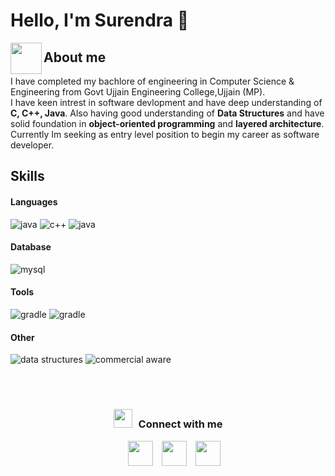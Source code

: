 # Hello, I'm Surendra 👋
<img align="left" src = "https://user-images.githubusercontent.com/63050133/156777293-72a6e681-2582-4a9d-ad92-09d1181d47c7.gif" width = 50px height=50px>
<h2 align="left" font-weight="bold">About me</h2>
 I have completed my bachlore of engineering in Computer Science & Engineering from Govt Ujjain Engineering College,Ujjain (MP).<br>
 I have keen intrest in software devlopment and have deep understanding of <b>C, C++, Java</b>. Also having good understanding of <b>Data Structures</b> and  have solid foundation in <b>object-oriented programming</b> and <b>layered architecture</b>.<br>
Currently Im seeking as entry level position to begin my career as software developer.
 
 <h2>Skills</h2>
  
   <h4> Languages </h4>
       <img src = "https://img.shields.io/badge/C-1572B6?style=for-the-badge&logo=java&logoColor=white" alt = "java">
       <img src = "https://img.shields.io/badge/C++-E34F26?style=for-the-badge&logo=css3&logoColor=white" alt = "c++">
       <img src = "https://img.shields.io/badge/JAVA-%23ED8B00.svg?style=for-the-badge&logo=java&logoColor=white" alt = "java">
       
   <h4> Database </h4>
       <img src = "https://img.shields.io/badge/MYSQL-%23404d59.svg?style=for-the-badge&logo=express&logoColor=%2361DAFB" alt = "mysql" />

   <h4> Tools </h4>
        <img src = "https://img.shields.io/badge/Gradle-%23FF9A00.svg?style=for-the-badge&logo=gradle%20photoshop&logoColor=white" alt = "gradle" />
	<img src = "https://img.shields.io/badge/Gradle-%E34F26.svg?style=for-the-badge&logo=gradle%20photoshop&logoColor=white" alt = "gradle" />

	 
   <h4> Other </h4>
       <img src = "https://img.shields.io/badge/DATA STRUCTURES-%2320232a.svg?style=for-the-badge&logo=adobe%20photoshop&logoColor=white" alt = "data structures" />
       <img src = "https://img.shields.io/badge/COMMERCIAL AWARE-%23404d59.svg?style=for-the-badge&logo=adobe%20photoshop&logoColor=white" alt = "commercial aware" />
   
	
  </br></br>

  
<h3 align="center" > 
	<img src="https://media.giphy.com/media/iY8CRBdQXODJSCERIr/giphy.gif" width="30"height="30" style="margin-right: 10px;">Connect with me</h3>

<p align="center">

 <div align="center"  class="icons-social" style="margin-left: 10px;">
        <a style="margin-left: 10px;"  target="_blank" href="https://www.linkedin.com/in/sgour/">
			<img src="https://img.icons8.com/doodle/40/000000/linkedin--v2.png" width="40" height="40"></a>
        <a style="margin-left: 10px;" target="_blank" href="https://github.com/surendra">
		<img src="https://cdn.iconscout.com/icon/free/png-256/web-earth-online-market-planet-search-secure-1-9563.png" width="40" height="40"></a>
        <a style="margin-left: 10px;" target="_blank" href="mailto:sgour859@gmail.com">
			<img src="https://img.icons8.com/doodle/1x/gmail--v2.png" width="40" height="40"></a>
	

</div>

 </p>
